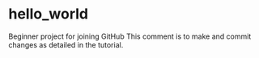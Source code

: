 # hello_world
Beginner project for joining GitHub
This comment is to make and commit changes as detailed in the tutorial.
